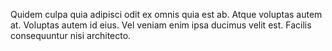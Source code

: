 Quidem culpa quia adipisci odit ex omnis quia est ab. Atque voluptas autem at. Voluptas autem id eius. Vel veniam enim ipsa ducimus velit est. Facilis consequuntur nisi architecto.